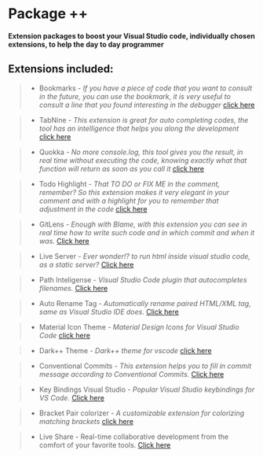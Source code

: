 # Package ++

#### Extension packages to boost your Visual Studio code, individually chosen extensions, to help the day to day programmer

## Extensions included:

> - Bookmarks - *If you have a piece of code that you want to consult in the future, you can use the bookmark, it is very useful to consult a line that you found interesting in the debugger* [click here](https://marketplace.visualstudio.com/items?itemName=alefragnani.Bookmarks)

> - TabNine - *This extension is great for auto completing codes, the tool has an intelligence that helps you along the development* [click here](https://marketplace.visualstudio.com/items?itemName=TabNine.tabnine-vscode)

> - Quokka - *No more console.log, this tool gives you the result, in real time without executing the code, knowing exactly what that function will return as soon as you call it* [click here](https://marketplace.visualstudio.com/items?itemName=WallabyJs.quokka-vscode)

> - Todo Highlight - *That TO DO or FIX ME in the comment, remember? So this extension makes it very elegant in your comment and with a highlight for you to remember that adjustment in the code* [click here](https://marketplace.visualstudio.com/items?itemName=wayou.vscode-todo-highlight)

> - GitLens - *Enough with Blame, with this extension you can see in real time how to write such code and in which commit and when it was.* [Click here](https://marketplace.visualstudio.com/items?itemName=eamodio.gitlens)

> - Live Server - *Ever wonder!? to run html inside visual studio code, as a static server?* [Click here](https://marketplace.visualstudio.com/items?itemName=ritwickdey.LiveServer)

> - Path Inteligense - *Visual Studio Code plugin that autocompletes filenames.* [Click here](https://marketplace.visualstudio.com/items?itemName=christian-kohler.path-intellisense)

> - Auto Rename Tag - *Automatically rename paired HTML/XML tag, same as Visual Studio IDE does.* [Click here](https://marketplace.visualstudio.com/items?itemName=formulahendry.auto-rename-tag)

> - Material Icon Theme - *Material Design Icons for Visual Studio Code* [click here](https://marketplace.visualstudio.com/items?itemName=PKief.material-icon-theme)

> - Dark++ Theme - *Dark++ theme for vscode* [click here](https://marketplace.visualstudio.com/items?itemName=DryWolf.dark-plus-plus-theme)

> - Conventional Commits - *This extension helps you to fill in commit message according to Conventional Commits.* [Click here](https://marketplace.visualstudio.com/items?itemName=vivaxy.vscode-conventional-commits)

> - Key Bindings Visual Studio - *Popular Visual Studio keybindings for VS Code.* [Click here](https://marketplace.visualstudio.com/items?itemName=ms-vscode.vs-keybindings)

> - Bracket Pair colorizer - *A customizable extension for colorizing matching brackets* [click here](https://marketplace.visualstudio.com/items?itemName=CoenraadS.bracket-pair-colorizer)

> - Live Share - Real-time collaborative development from the comfort of your favorite tools. [Click here](https://marketplace.visualstudio.com/items?itemName=MS-vsliveshare.vsliveshare)

